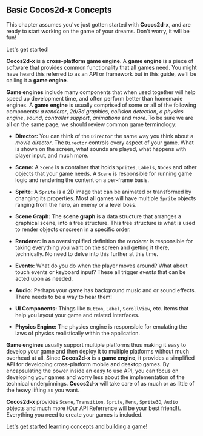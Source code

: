 ## Basic Cocos2d-x Concepts
This chapter assumes you've just gotten started with __Cocos2d-x__, and are ready to
start working on the game of your dreams. Don't worry, it will be fun!

Let's get started!

__Cocos2d-x__ is a __cross-platform game engine__. A __game engine__ is a piece of software
that provides common functionality that all games need. You might have heard this referred to as an API or framework but in this guide, we'll be calling it a __game engine__.

__Game engines__ include many components that when used together will help speed up development time, and often perform better than homemade engines. A __game engine__ is usually comprised of some or all of the following components: *a renderer*, *2d/3d graphics*, *collision detection*, *a physics engine*, *sound*, *controller support*, *animations* and *more*. To be sure we are all on the same page, we should review common game terminology:

  * __Director:__ You can think of the `Director` the same way you think about a _movie director_. The `Director` controls every aspect of your game. What is shown on the screen, what sounds are played, what happens with player input, and much more.

  * __Scene:__ A `Scene` is a container that holds `Sprites`, `Labels`, `Nodes` and other objects that your game needs. A `Scene` is responsible for running game logic and rendering the content on a per-frame basis.

  * __Sprite:__ A `Sprite` is a 2D image that can be animated or transformed by changing its properties. Most all games will have multiple `Sprite` objects ranging from the hero, an enemy or a level boss.

  * __Scene Graph:__ The __scene graph__ is a data structure that arranges a graphical scene, into a tree structure. This tree structure is what is used to render objects onscreen in a specific order.

  * __Renderer:__ In an oversimplified definition the _renderer_ is responsible for taking everything you want on the screen and getting it there, technically. No need to delve into this further at this time.

  * __Events:__ What do you do when the player moves around? What about touch events or keyboard input? These all trigger _events_ that can be acted upon as needed.

  * __Audio:__ Perhaps your game has background music and or sound effects. There needs to be a way to hear them!

  * __UI Components:__ Things like `Button`, `Label`, `ScrollView`, etc. Items that help you layout your game and related interfaces.

  * __Physics Engine:__ The physics engine is responsible for emulating the laws of physics realistically within the application.

__Game engines__ usually support multiple platforms thus making it easy to develop your game and then deploy it to multiple platforms without much overhead at all. Since __Cocos2d-x__ is a __game engine__, it provides a simplified API for developing cross-platform mobile and desktop games. By encapsulating the power inside an easy to use API, you can focus on developing your games and worry less about the implementation of the technical underpinnings. __Cocos2d-x__ will take care of as much or as little of the heavy lifting as you want.

__Cocos2d-x__ provides `Scene`, `Transition`, `Sprite`, `Menu`, `Sprite3D`, `Audio` objects and much more (Our API Referrence will be your best friend!). Everything you need to create your games is included.

[Let's get started learning concepts and building a game!](getting_started.md)
